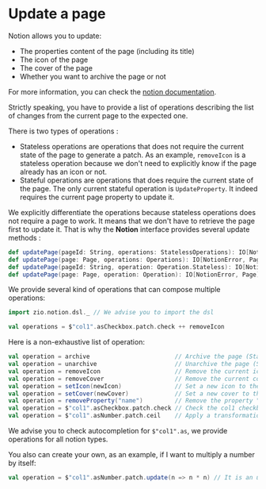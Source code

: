 # Update a page

Notion allows you to update:
- The properties content of the page (including its title)
- The icon of the page
- The cover of the page
- Whether you want to archive the page or not

For more information, you can check the [notion documentation](https://developers.notion.com/reference/patch-page).

Strictly speaking, you have to provide a list of operations describing the list of changes from the current page to the 
expected one.

There is two types of operations :
- Stateless operations are operations that does not require the current state of the page to generate a patch. As an
  example, `removeIcon` is a stateless operation because we don't need to explicitly know if the page already has an
  icon or not.
- Stateful operations are operations that does require the current state of the page. The only current stateful 
  operation is `UpdateProperty`. It indeed requires the current page property to update it.

We explicitly differentiate the operations because stateless operations does not require a page to work. It means that
we don't have to retrieve the page first to update it. That is why the **Notion** interface provides several
update methods :

```scala
def updatePage(pageId: String, operations: StatelessOperations): IO[NotionError, Page]
def updatePage(page: Page, operations: Operations): IO[NotionError, Page]
def updatePage(pageId: String, operation: Operation.Stateless): IO[NotionError, Page]
def updatePage(page: Page, operation: Operation): IO[NotionError, Page]
```

We provide several kind of operations that can compose multiple operations:

```scala
import zio.notion.dsl._ // We advise you to import the dsl

val operations = $"col1".asCheckbox.patch.check ++ removeIcon
```

Here is a non-exhaustive list of operation:

```scala
val operation = archive                        // Archive the page (Stateless)
val operation = unarchive                      // Unarchive the page (Stateless)
val operation = removeIcon                     // Remove the current icon of the page (Stateless)
val operation = removeCover                    // Remove the current cover of the page (Stateless)
val operation = setIcon(newIcon)               // Set a new icon to the page (Stateless)
val operation = setCover(newCover)             // Set a new cover to the page (Stateless)
val operation = removeProperty("name")         // Remove the property "name" of the page (Stateless)
val operation = $"col1".asCheckbox.patch.check // Check the col1 checkbox property (Stateless)
val operation = $"col1".asNumber.patch.ceil    // Apply a transformation to the col1 number property (Stateful)
```

We advise you to check autocompletion for `$"col1".as`, we provide operations for all notion types.

You also can create your own, as an example, if I want to multiply a number by itself:

```scala
val operation = $"col1".asNumber.patch.update(n => n * n) // It is an update (Stateful)
```
